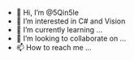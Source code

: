- 👋 Hi, I’m @5Qin5le
- 👀 I’m interested in C# and Vision
- 🌱 I’m currently learning ...
- 💞️ I’m looking to collaborate on ...
- 📫 How to reach me ...

<!---
5Qin5le/5Qin5le is a ✨ special ✨ repository because its `README.md` (this file) appears on your GitHub profile.
You can click the Preview link to take a look at your changes.
--->
